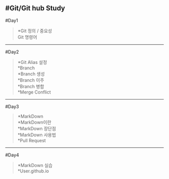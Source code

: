 #Git/Git hub Study
---
#Day1
>*Git 정의 / 중요성   
Git 명령어   
---
#Day2   
>*Git Alias 설정   
*Branch   
 *Branch 생성   
 *Branch 이주   
 *Branch 병합   
 *Merge Conflict   
---
#Day3   
>*MarkDown   
 *MarkDown이란   
 *MarkDown 장단점   
 *MarkDown 사용법   
*Pull Request
---
#Day4   
>*MarkDown 실습   
*User.github.io                                                                                                                                                                                                                                                                                                                                                                                                                                                                                                                                                                                                                                                                                                                                                                                                                                                                                                                                                                                                                                        